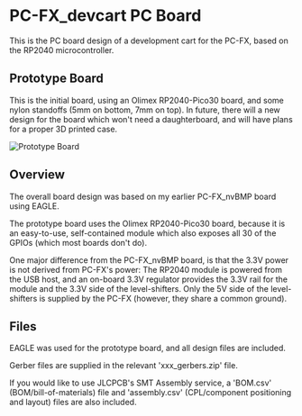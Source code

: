 # PC-FX_devcart PC Board

This is the PC board design of a development cart for the PC-FX, based on the RP2040 microcontroller.

##  Prototype Board

This is the initial board, using an Olimex RP2040-Pico30 board, and some nylon standoffs
(5mm on bottom, 7mm on top).  In future, there will a new design for the board which won't
need a daughterboard, and will have plans for a proper 3D printed case.

![Prototype Board](images/devcart_proto.png)


## Overview

The overall board design was based on my earlier PC-FX_nvBMP board using EAGLE.

The prototype board uses the Olimex RP2040-Pico30 board, because it is an easy-to-use,
self-contained module which also exposes all 30 of the GPIOs (which most boards don't do).

One major difference from the PC-FX_nvBMP board, is that the 3.3V power is not derived from
PC-FX's power: The RP2040 module is powered from the USB host, and an on-board 3.3V regulator
provides the 3.3V rail for the module and the 3.3V side of the level-shifters.  Only the 5V side
of the level-shifters is supplied by the PC-FX (however, they share a common ground).

## Files

EAGLE was used for the prototype board, and all design files are included.

Gerber files are supplied in the relevant 'xxx_gerbers.zip' file.

If you would like to use JLCPCB's SMT Assembly service, a 'BOM.csv' (BOM/bill-of-materials)
file and 'assembly.csv' (CPL/component positioning and layout) files are also included.


